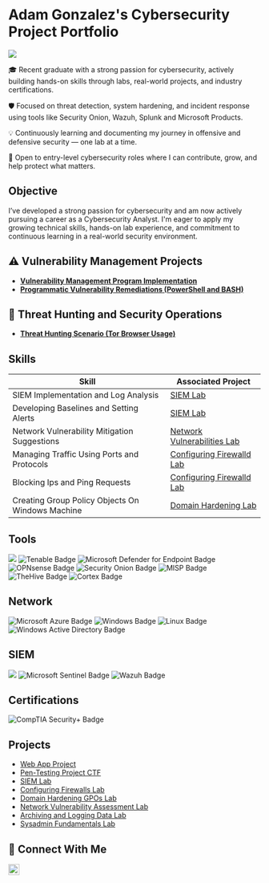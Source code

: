# Adam Gonzalez's Cybersecurity Project Portfolio
<a href="https://www.linkedin.com/in/adamgzlez"><img src="https://img.shields.io/badge/-LinkedIn-0072b1?&style=for-the-badge&logo=linkedin&logoColor=white" /></a>

🎓 Recent graduate with a strong passion for cybersecurity, actively building hands-on skills through labs, real-world projects, and industry certifications.

🛡️ Focused on threat detection, system hardening, and incident response using tools like Security Onion, Wazuh, Splunk and Microsoft Products.

💡 Continuously learning and documenting my journey in offensive and defensive security — one lab at a time.

👀 Open to entry-level cybersecurity roles where I can contribute, grow, and help protect what matters.

## Objective

I’ve developed a strong passion for cybersecurity and am now actively pursuing a career as a Cybersecurity Analyst. I'm eager to apply my growing technical skills, hands-on lab experience, and commitment to continuous learning in a real-world security environment.

## ⚠️ Vulnerability Management Projects

- **[Vulnerability Management Program Implementation](https://github.com/joshcybertest/vulnerability-management-program)**
- **[Programmatic Vulnerability Remediations (PowerShell and BASH)](https://github.com/joshcybertest/programmatic-vulnerability-remediations)**

## 🚨 Threat Hunting and Security Operations

- **[Threat Hunting Scenario (Tor Browser Usage)](https://github.com/Adamgzlez/Threat-Hunting-Scenario-Tor)**

## Skills

| Skill                                         | Associated Project         |
|-----------------------------------------------|----------------------------|
| SIEM Implementation and Log Analysis          | [SIEM Lab](https://github.com/Adamgzlez/SIEM-Lab)
| Developing Baselines and Setting Alerts | [SIEM Lab](https://github.com/Adamgzlez/SIEM-Lab)
| Network Vulnerability Mitigation Suggestions         | [Network Vulnerabilities Lab](https://github.com/Adamgzlez/Network-Vulnerability-Assessment-Lab)|
| Managing Traffic Using Ports and Protocols    | [Configuring Firewalld Lab](https://github.com/Adamgzlez/Configuring-Firewalls-Lab)|
| Blocking Ips and Ping Requests                  | [Configuring Firewalld Lab](https://github.com/Adamgzlez/Configuring-Firewalls-Lab)|
| Creating Group Policy Objects On Windows Machine | [Domain Hardening Lab](https://github.com/Adamgzlez/Domain-Hardening-GPOs-Lab)|

## Tools
<div>
  <img src="https://img.shields.io/badge/-Wireshark-1679A7?&style=for-the-badge&logo=Wireshark&logoColor=white" />
  <img src="https://img.shields.io/badge/-Tenable-1C1C1C?style=for-the-badge&logo=tenable&logoColor=white" alt="Tenable Badge"/>
  <img src="https://img.shields.io/badge/-Microsoft%20Defender%20for%20Endpoint-0078D4?style=for-the-badge&logo=microsoft&logoColor=white" alt="Microsoft Defender for Endpoint Badge"/>
  <img src="https://img.shields.io/badge/-OPNsense-ED6C30?style=for-the-badge&logo=opnsense&logoColor=white" alt="OPNsense Badge"/>
  <img src="https://img.shields.io/badge/-Security%20Onion-6A1B9A?style=for-the-badge&logo=securityonion&logoColor=white" alt="Security Onion Badge"/>
  <img src="https://img.shields.io/badge/-MISP-DC143C?style=for-the-badge&logo=misp&logoColor=white" alt="MISP Badge"/>
  <img src="https://img.shields.io/badge/-TheHive-000000?style=for-the-badge&logo=thehive&logoColor=yellow" alt="TheHive Badge"/>
  <img src="https://img.shields.io/badge/-Cortex-343434?style=for-the-badge&logo=cortex&logoColor=white" alt="Cortex Badge"/>
</div>


## Network
<div>
    <img src="https://img.shields.io/badge/-Microsoft%20Azure-0078D4?style=for-the-badge&logo=Microsoft%20Azure&logoColor=white" alt="Microsoft Azure Badge"/>
    <img src="https://img.shields.io/badge/-Windows-0078D6?style=for-the-badge&logo=windows&logoColor=white" alt="Windows Badge"/>
    <img src="https://img.shields.io/badge/-Linux-FCC624?style=for-the-badge&logo=linux&logoColor=black" alt="Linux Badge"/>
    <img src="https://img.shields.io/badge/-Windows%20AD-0078D6?style=for-the-badge&logo=windows&logoColor=white" alt="Windows Active Directory Badge"/>
</div>

## SIEM
<div>
    <img src="https://img.shields.io/badge/-Splunk-000000?&style=for-the-badge&logo=Splunk&logoColor=white" />
    <img src="https://img.shields.io/badge/-Microsoft%20Sentinel-5C2D91?style=for-the-badge&logo=microsoft&logoColor=white" alt="Microsoft Sentinel Badge"/>
    <img src="https://img.shields.io/badge/-Wazuh-00599C?style=for-the-badge&logo=wazuh&logoColor=white" alt="Wazuh Badge"/>
</div>

## Certifications

<div>
  <img src="https://img.shields.io/badge/-Security%2B-FF0000?&style=for-the-badge&logo=CompTIA&logoColor=white" alt="CompTIA Security+ Badge"/>
</div>


## Projects

- [Web App Project](https://github.com/Adamgzlez/WebApp-Project)
- [Pen-Testing Project CTF](https://github.com/Adamgzlez/Pen-Testing-Report-Project)
- [SIEM Lab](https://github.com/Adamgzlez/SIEM-Lab)
- [Configuring Firewalls Lab](https://github.com/Adamgzlez/Configuring-Firewalls-Lab)
- [Domain Hardening GPOs Lab](https://github.com/Adamgzlez/Domain-Hardening-GPOs-Lab)
- [Network Vulnerability Assessment Lab](https://github.com/Adamgzlez/Network-Vulnerability-Assessment-Lab)
- [Archiving and Logging Data Lab](https://github.com/Adamgzlez/Archiving-and-Logging-Data-Lab)
- [Sysadmin Fundamentals Lab](https://github.com/Adamgzlez/Sysadmin-Fundamentals-Lab)

## 🤳 Connect With Me

[<img align="left" alt="Adam| LinkedIn" width="22px" src="https://cdn.jsdelivr.net/npm/simple-icons@v3/icons/linkedin.svg" />][linkedin]

[linkedin]: https://www.linkedin.com/in/adamgzlez

<!--
<img width="35" alt="image" src="https://github.com/user-attachments/assets/2f41c7cd-5ea8-4475-b451-a37161b6c3fb"> 
<img width="35" alt="image" src="https://github.com/user-attachments/assets/77649969-9910-4994-8b96-74a116cfb2a8">
-->
